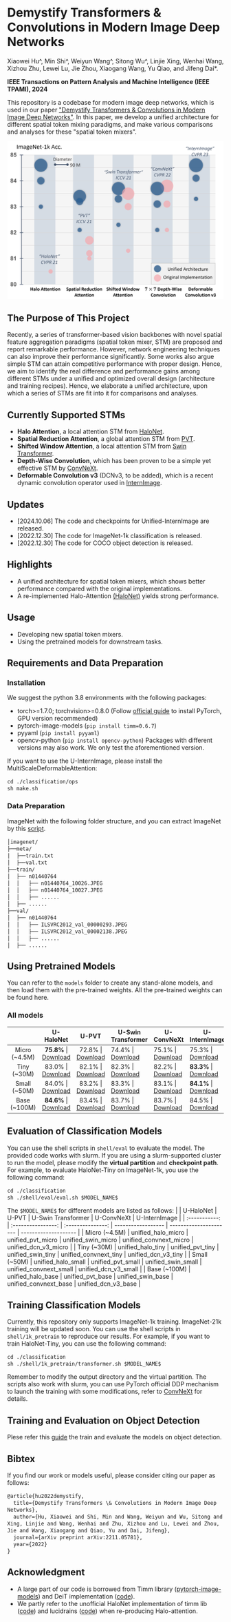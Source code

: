 # Demystify Transformers & Convolutions in Modern Image Deep Networks

Xiaowei Hu^, Min Shi^, Weiyun Wang^, Sitong Wu^, Linjie Xing, Wenhai Wang, Xizhou Zhu, Lewei Lu, Jie Zhou, Xiaogang Wang, Yu Qiao, and Jifeng Dai*.

**IEEE Transactions on Pattern Analysis and Machine Intelligence (IEEE TPAMI), 2024**

This repository is a codebase for modern image deep networks, which is used in our paper ["Demystify Transformers & Convolutions in Modern Image Deep Networks"](https://arxiv.org/abs/2211.05781). In this paper, we develop a unified architecture for different spatial token mixing paradigms, and make various comparisons and analyses for these "spatial token mixers". 

![Figure1](figures/stm-evaluation.png) 

## The Purpose of This Project
 Recently, a series of transformer-based vision backbones with novel spatial feature aggregation paradigms (spatial token mixer, STM) are proposed and report remarkable performance. However, network engineering techniques can also improve their performance significantly. Some works also argue simple STM can attain competitive performance with proper design. Hence, we aim to identify the real difference and performance gains among different STMs under a unified and optimized overall design (architecture and training recipes). Hence, we elaborate a unified architecture, upon which a series of STMs are fit into it for comparisons and analyses.

## Currently Supported STMs
+ **Halo Attention**, a local attention STM from [HaloNet](https://openaccess.thecvf.com/content/CVPR2021/html/Vaswani_Scaling_Local_Self-Attention_for_Parameter_Efficient_Visual_Backbones_CVPR_2021_paper.html).
+ **Spatial Reduction Attention**, a global attention STM from [PVT](https://github.com/whai362/PVT).
+ **Shifted Window Attention**, a local attention STM from [Swin Transformer](https://github.com/microsoft/Swin-Transformer).
+ **Depth-Wise Convolution**, which has been proven to be a simple yet effective STM by [ConvNeXt](https://github.com/facebookresearch/ConvNeXt).
+ **Deformable Convolution v3** (DCNv3, to be added), which is a recent dynamic convolution operator used in [InternImage](https://github.com/OpenGVLab/InternImage).


## Updates
+ [2024.10.06] The code and checkpoints for Unified-InternImage are released.
+ [2022.12.30] The code for ImageNet-1k classification is released.
+ [2022.12.30] The code for COCO object detection is released.

## Highlights
+ A unified architecture for spatial token mixers, which shows better performance compared with the original implementations.
+ A re-implemented Halo-Attention [(HaloNet)](https://openaccess.thecvf.com/content/CVPR2021/html/Vaswani_Scaling_Local_Self-Attention_for_Parameter_Efficient_Visual_Backbones_CVPR_2021_paper.html) yields strong performance.

## Usage
+ Developing new spatial token mixers.
+ Using the pretrained models for downstream tasks.

## Requirements and Data Preparation
### Installation
We suggest the python 3.8 environments with the following packages:
+ torch>=1.7.0; torchvision>=0.8.0 (Follow [official guide](https://pytorch.org/) to install PyTorch, GPU version recommended)
+ pytorch-image-models (`pip install timm=0.6.7`)
+ pyyaml (`pip install pyyaml`)
+ opencv-python (`pip install opencv-python`)
Packages with different versions may also work. We only test the aforementioned version.

If you want to use the U-InternImage, please install the MultiScaleDeformableAttention:

```shell
cd ./classification/ops
sh make.sh
```

### Data Preparation
ImageNet with the following folder structure, and you can extract ImageNet by this [script](https://gist.github.com/BIGBALLON/8a71d225eff18d88e469e6ea9b39cef4).

```
│imagenet/
├──meta/
|  ├──train.txt
│  ├──val.txt
├──train/
│  ├── n01440764
│  │   ├── n01440764_10026.JPEG
│  │   ├── n01440764_10027.JPEG
│  │   ├── ......
│  ├── ......
├──val/
│  ├── n01440764
│  │   ├── ILSVRC2012_val_00000293.JPEG
│  │   ├── ILSVRC2012_val_00002138.JPEG
│  │   ├── ......
│  ├── ......
```

## Using Pretrained Models
You can refer to the ``models`` folder to create any stand-alone models, and then load them with the pre-trained weights. All the pre-trained weights can be found here.

### All models
|               |                                                         U-HaloNet                                                         |                                                       U-PVT                                                       | U-Swin Transformer                                                                                                 | U-ConvNeXt                                                                                                             | U-InternImage                                                                                                                 |
| :-----------: | :-----------------------------------------------------------------------------------------------------------------------: | :---------------------------------------------------------------------------------------------------------------: | ------------------------------------------------------------------------------------------------------------------ | ---------------------------------------------------------------------------------------------------------------------- | ----------------------------------------------------------------------------------------------------------------------------- |
| Micro (~4.5M) | **75.8%** \| [Download](https://github.com/OpenGVLab/STM-Evaluation/releases/download/cls-ckpt/unified_halonet_micro.pth) | 72.8% \| [Download](https://github.com/OpenGVLab/STM-Evaluation/releases/download/cls-ckpt/unified_pvt_micro.pth) | 74.4% \| [Download](https://github.com/OpenGVLab/STM-Evaluation/releases/download/cls-ckpt/unified_swin_micro.pth) | 75.1% \| [Download](https://github.com/OpenGVLab/STM-Evaluation/releases/download/cls-ckpt/unified_convnext_micro.pth) | 75.3% \| [Download](https://github.com/OpenGVLab/STM-Evaluation/releases/download/cls-ckpt/unified_internimage_micro.pth)     |
|  Tiny (~30M)  |   83.0% \| [Download](https://github.com/OpenGVLab/STM-Evaluation/releases/download/cls-ckpt/unified_halonet_tiny.pth)    | 82.1% \| [Download](https://github.com/OpenGVLab/STM-Evaluation/releases/download/cls-ckpt/unified_pvt_tiny.pth)  | 82.3% \| [Download](https://github.com/OpenGVLab/STM-Evaluation/releases/download/cls-ckpt/unified_swin_tiny.pth)  | 82.2% \| [Download](https://github.com/OpenGVLab/STM-Evaluation/releases/download/cls-ckpt/unified_convnext_tiny.pth)  | **83.3%** \| [Download](https://github.com/OpenGVLab/STM-Evaluation/releases/download/cls-ckpt/unified_internimage_tiny.pth)  |
| Small (~50M)  |   84.0% \| [Download](https://github.com/OpenGVLab/STM-Evaluation/releases/download/cls-ckpt/unified_halonet_small.pth)   | 83.2% \| [Download](https://github.com/OpenGVLab/STM-Evaluation/releases/download/cls-ckpt/unified_pvt_small.pth) | 83.3% \| [Download](https://github.com/OpenGVLab/STM-Evaluation/releases/download/cls-ckpt/unified_swin_small.pth) | 83.1% \| [Download](https://github.com/OpenGVLab/STM-Evaluation/releases/download/cls-ckpt/unified_convnext_small.pth) | **84.1%** \| [Download](https://github.com/OpenGVLab/STM-Evaluation/releases/download/cls-ckpt/unified_internimage_small.pth) |
| Base (~100M)  | **84.6%** \| [Download](https://github.com/OpenGVLab/STM-Evaluation/releases/download/cls-ckpt/unified_halonet_base.pth)  | 83.4% \| [Download](https://github.com/OpenGVLab/STM-Evaluation/releases/download/cls-ckpt/unified_pvt_base.pth)  | 83.7% \| [Download](https://github.com/OpenGVLab/STM-Evaluation/releases/download/cls-ckpt/unified_swin_base.pth)  | 83.7% \| [Download](https://github.com/OpenGVLab/STM-Evaluation/releases/download/cls-ckpt/unified_convnext_base.pth)  | 84.5% \| [Download](https://github.com/OpenGVLab/STM-Evaluation/releases/download/cls-ckpt/unified_internimage_base.pth)      |

<!--
The detailed complexity and accuracy of each model are listed below. Note that the original accuracy denotes the reported accuracy of their official paper and implementation. We fit their spatial token mixers into our unified architecture.


### HaloNet
| Scale | #Params (M) | GMACs | Acc. (Our Implementation) | Acc. (Original) |   Checkpoint   |
| :---: | :---------: | :---: | :-----------------------: | :-------------: | :------------: |
| Micro |     4.4     | 0.71  |           74.4            |       --        | [Download](xx) |
| Tiny  |    31.5     | 4.91  |           82.3            |                 | [Download](xx) |
| Small |    52.9     | 9.18  |           83.3            |                 | [Download](xx) |
| Base  |    93.4     | 16.18 |           83.7            |                 | [Download](xx) |

### PVT
| Scale | #Params (M) | GMACs | Acc. (Our Implementation) | Acc. (Original) |   Checkpoint   |
| :---: | :---------: | :---: | :-----------------------: | :-------------: | :------------: |
| Micro |     4.4     | 0.71  |           74.4            |       --        | [Download](xx) |
| Tiny  |    31.5     | 4.91  |           82.3            |                 | [Download](xx) |
| Small |    52.9     | 9.18  |           83.3            |                 | [Download](xx) |
| Base  |    93.4     | 16.18 |           83.7            |                 | [Download](xx) |

### Swin Transformer
| Scale | #Params (M) | GMACs | Acc. (Our Implementation) | Acc. (Original) |   Checkpoint   |
| :---: | :---------: | :---: | :-----------------------: | :-------------: | :------------: |
| Micro |     4.4     | 0.71  |           74.4            |       --        | [Download](xx) |
| Tiny  |    31.5     | 4.91  |           82.3            |                 | [Download](xx) |
| Small |    52.9     | 9.18  |           83.3            |                 | [Download](xx) |
| Base  |    93.4     | 16.18 |           83.7            |                 | [Download](xx) |

### ConvNeXt
| Scale | #Params (M) | GMACs | Acc. (Our Implementation) | Acc. (Original) |   Checkpoint   |
| :---: | :---------: | :---: | :-----------------------: | :-------------: | :------------: |
| Micro |     4.4     | 0.71  |           74.4            |       --        | [Download](xx) |
| Tiny  |    31.5     | 4.91  |           82.3            |                 | [Download](xx) |
| Small |    52.9     | 9.18  |           83.3            |                 | [Download](xx) |
| Base  |    93.4     | 16.18 |           83.7            |                 | [Download](xx) |

### InternImage
| Scale | #Params (M) | GMACs | Acc. (Our Implementation) | Acc. (Original) |   Checkpoint   |
| :---: | :---------: | :---: | :-----------------------: | :-------------: | :------------: |
| Micro |     4.4     | 0.71  |           74.4            |       --        | [Download](xx) |
| Tiny  |    31.5     | 4.91  |           82.3            |                 | [Download](xx) |
| Small |    52.9     | 9.18  |           83.3            |                 | [Download](xx) |
| Base  |    93.4     | 16.18 |           83.7            |                 | [Download](xx) |
-->


## Evaluation of Classification Models
You can use the shell scripts in `shell/eval` to evaluate the model. The provided code works with slurm. If you are using a slurm-supported cluster to run the model, please modify the **virtual partition** and **checkpoint path**. For example, to evaluate HaloNet-Tiny on ImageNet-1k, you use the following command:
```
cd ./classification
sh ./shell/eval/eval.sh $MODEL_NAME$
```
The `$MODEL_NAME$` for different models are listed as follows:
|               |     U-HaloNet      |       U-PVT       | U-Swin Transformer | U-ConvNeXt             | U-InternImage        |
| :-----------: | :----------------: | :---------------: | ------------------ | ---------------------- | -------------------- |
| Micro (~4.5M) | unified_halo_micro | unified_pvt_micro | unified_swin_micro | unified_convnext_micro | unified_dcn_v3_micro |
|  Tiny (~30M)  | unified_halo_tiny  | unified_pvt_tiny  | unified_swin_tiny  | unified_convnext_tiny  | unified_dcn_v3_tiny  |
| Small (~50M)  | unified_halo_small | unified_pvt_small | unified_swin_small | unified_convnext_small | unified_dcn_v3_small |
| Base (~100M)  | unified_halo_base  | unified_pvt_base  | unified_swin_base  | unified_convnext_base  | unified_dcn_v3_base  |

## Training Classification Models
Currently, this repository only supports ImageNet-1k training. ImageNet-21k training will be updated soon. You can use the shell scripts in ```shell/1k_pretrain``` to reproduce our results. For example, if you want to train HaloNet-Tiny, you can use the following command:
```
cd ./classification
sh ./shell/1k_pretrain/transformer.sh $MODEL_NAME$
```
Remember to modify the output directory and the virtual partition. The scripts also work with slurm, you can use PyTorch official DDP mechanism to launch the training with some modifications, refer to [ConvNeXt](https://github.com/facebookresearch/ConvNeXt) for details.


## Training and Evaluation on Object Detection
Plese refer this [guide](detection/readme.md) the train and evaluate the models on object detection. 

## Bibtex
If you find our work or models useful, please consider citing our paper as follows:
```
@article{hu2022demystify,
  title={Demystify Transformers \& Convolutions in Modern Image Deep Networks},
  author={Hu, Xiaowei and Shi, Min and Wang, Weiyun and Wu, Sitong and Xing, Linjie and Wang, Wenhai and Zhu, Xizhou and Lu, Lewei and Zhou, Jie and Wang, Xiaogang and Qiao, Yu and Dai, Jifeng},
  journal={arXiv preprint arXiv:2211.05781},
  year={2022}
}
```

## Acknowledgment
+ A large part of our code is borrowed from Timm library ([pytorch-image-models](https://github.com/rwightman/pytorch-image-models)) and DeiT implementation ([code](https://github.com/facebookresearch/deit)).
+ We partly refer to the unofficial HaloNet implementation of timm lib ([code](https://github.com/rwightman/pytorch-image-models)) and lucidrains ([code](https://github.com/lucidrains/halonet-pytorch)) when re-producing Halo-attention.
